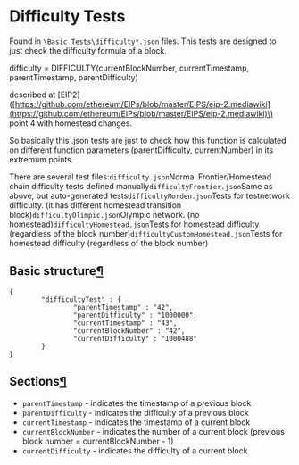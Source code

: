 # Difficulty Tests

Found in `\Basic Tests\difficulty*.json` files. This tests are designed to just check the difficulty formula of a block.

difficulty = DIFFICULTY\(currentBlockNumber, currentTimestamp, parentTimestamp, parentDifficulty\)

described at \[EIP2\]\([https://github.com/ethereum/EIPs/blob/master/EIPS/eip-2.mediawiki](https://github.com/ethereum/EIPs/blob/master/EIPS/eip-2.mediawiki)\) point 4 with homestead changes.

So basically this .json tests are just to check how this function is calculated on different function parameters \(parentDifficulty, currentNumber\) in its extremum points.

There are several test files:`difficulty.json`Normal Frontier/Homestead chain difficulty tests defined manually`difficultyFrontier.json`Same as above, but auto-generated tests`difficultyMorden.json`Tests for testnetwork difficulty. \(it has different homestead transition block\)`difficultyOlimpic.json`Olympic network. \(no homestead\)`difficultyHomestead.json`Tests for homestead difficulty \(regardless of the block number\)`difficultyCustomHomestead.json`Tests for homestead difficulty \(regardless of the block number\)

## Basic structure[¶](difficulty-tests.md)

```text
{
        "difficultyTest" : {
                "parentTimestamp" : "42",
                "parentDifficulty" : "1000000",
                "currentTimestamp" : "43",
                "currentBlockNumber" : "42",
                "currentDifficulty" : "1000488"
        }
}
```

## Sections[¶](difficulty-tests.md)

* `parentTimestamp` - indicates the timestamp of a previous block
* `parentDifficulty` - indicates the difficulty of a previous block
* `currentTimestamp` - indicates the timestamp of a current block
* `currentBlockNumber` - indicates the number of a current block \(previous block number = currentBlockNumber - 1\)
* `currentDifficulty` - indicates the difficulty of a current block

